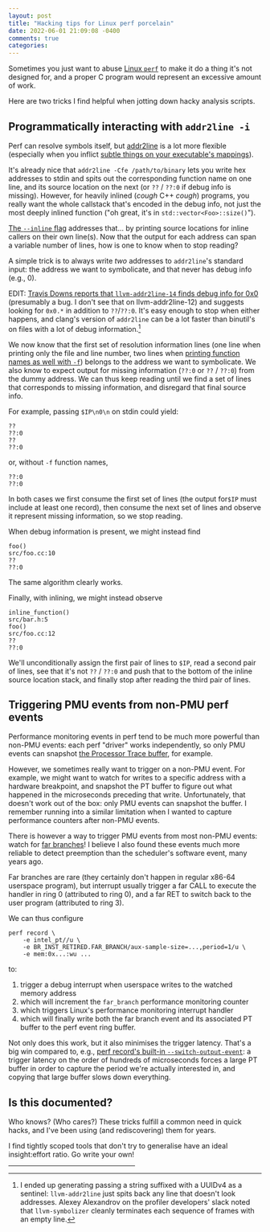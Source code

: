 ```yaml
---
layout: post
title: "Hacking tips for Linux perf porcelain"
date: 2022-06-01 21:09:08 -0400
comments: true
categories: 
---
```


Sometimes you just want to abuse [Linux `perf`](https://perf.wiki.kernel.org/index.php/Main_Page)
to make it do a thing it's not designed for, and a proper C program
would represent an excessive amount of work.

Here are two tricks I find helpful when jotting down hacky analysis scripts.

Programmatically interacting with `addr2line -i`
-----------------------------------------------

Perf can resolve symbols itself, but [addr2line](https://sourceware.org/binutils/docs/binutils/addr2line.html)
is a lot more flexible (especially when you inflict
[subtle things on your executable's mappings](https://github.com/libhugetlbfs/libhugetlbfs/blob/6b126a4d7da9490fa40fe7e1b962edcb939feddc/HOWTO#L25-L30)).

It's already nice that `addr2line -Cfe /path/to/binary` lets you write
hex addresses to stdin and spits out the corresponding function name
on one line, and its source location on the next (or `??` / `??:0` if
debug info is missing).  However, for heavily inlined (*cough* C++
*cough*) programs, you really want the whole callstack that's encoded
in the debug info, not just the most deeply inlined function ("oh
great, it's in `std::vector<Foo>::size()`"). 

[The `--inline` flag](https://sourceware.org/binutils/docs/binutils/addr2line.html#:~:text=%2Di-,%2D%2Dinlines,-If%20the%20address)
addresses that... by printing source locations for inline callers on
their own line(s).  Now that the output for each address can span
a variable number of lines, how is one to know when to stop reading?

A simple trick is to always write *two* addresses to `addr2line`'s
standard input: the address we want to symbolicate, and
that never has debug info (e.g., 0).

EDIT: [Travis Downs reports that `llvm-addr2line-14` finds debug info for 0x0](https://twitter.com/trav_downs/status/1532206949038624768)
(presumably a bug. I don't see that on llvm-addr2line-12)
and suggests looking for `0x0.*` in addition to `??`/`??:0`.  It's
easy enough to stop when either happens, and clang's version of
`addr2line` can be a lot faster than binutil's on files with a lot of
debug information.[^more-robust]

[^more-robust]: I ended up generating passing a string suffixed with a UUIDv4 as a sentinel: `llvm-addr2line` just spits back any line that doesn't look addresses.  Alexey Alexandrov on the profiler developers' slack noted that `llvm-symbolizer` cleanly terminates each sequence of frames with an empty line.

We now know that the first set of resolution information lines (one
line when printing only the file and line number, two lines when
[printing function names as well with `-f`](https://sourceware.org/binutils/docs/binutils/addr2line.html#:~:text=%2Df-,%2D%2Dfunctions,-Display%20function%20names))
belongs to the address we want to symbolicate.  We also know to
expect output for missing information (`??:0` or `??` / `??:0`)
from the dummy address.  We can thus keep reading until we find
a set of lines that corresponds to missing information, and 
disregard that final source info.

For example, passing `$IP\n0\n` on stdin could yield:

```
??
??:0
??
??:0
```

or, without `-f` function names,

```
??:0
??:0
```

In both cases we first consume the first set of lines (the output
for`$IP` must include at least one record), then consume the next set
of lines and observe it represent missing information, so we stop
reading.

When debug information is present, we might instead find

```
foo()
src/foo.cc:10
??
??:0
```

The same algorithm clearly works.

Finally, with inlining, we might instead observe

```
inline_function()
src/bar.h:5
foo()
src/foo.cc:12
??
??:0
```

We'll unconditionally assign the first pair of lines to `$IP`,
read a second pair of lines, see that it's not `??` / `??:0`
and push that to the bottom of the inline source location
stack, and finally stop after reading the third pair of lines.

Triggering PMU events from non-PMU perf events
----------------------------------------------

Performance monitoring events in perf tend to be much more powerful
than non-PMU events: each perf "driver" works independently, so only
PMU events can snapshot [the Processor Trace buffer](https://man7.org/linux/man-pages/man1/perf-intel-pt.1.html),
for example.

However, we sometimes really want to trigger on a non-PMU event.  For
example, we might want to watch for writes to a specific address with
a hardware breakpoint, and snapshot the PT buffer to figure out what
happened in the microseconds preceding that write.  Unfortunately,
that doesn't work out of the box: only PMU events can snapshot the
buffer.  I remember running into a similar limitation when I wanted to
capture performance counters after non-PMU events.

There is however a way to trigger PMU events from most non-PMU events:
watch for [far branches](https://perfmon-events.intel.com/index.html?pltfrm=snb.html&evnt=BR_INST_RETIRED.FAR_BRANCH)!
I believe I also found these events much more reliable to detect
preemption than the scheduler's software event, many years ago.

Far branches are rare (they certainly don't happen in regular x86-64
userspace program), but interrupt usually trigger a far CALL to
execute the handler in ring 0 (attributed to ring 0), and a far RET to
switch back to the user program (attributed to ring 3).

We can thus configure

```
perf record \
    -e intel_pt//u \
    -e BR_INST_RETIRED.FAR_BRANCH/aux-sample-size=...,period=1/u \
    -e mem:0x...:wu ...
```

to:

1. trigger a debug interrupt when userspace writes to the watched
memory address
2. which will increment the `far_branch` performance monitoring
counter
3. which triggers Linux's performance monitoring interrupt handler
4. which will finally write both the far branch event and its
   associated PT buffer to the perf event ring buffer.

Not only does this work, but it also minimises the trigger latency.
That's a big win compared to, e.g., [perf record's built-in `--switch-output-event`](https://man7.org/linux/man-pages/man1/perf-record.1.html#:~:text=%2D%2Dswitch%2Doutput%2Devent):
a trigger latency on the order of hundreds of microseconds forces a
large PT buffer in order to capture the period we're actually
interested in, and copying that large buffer slows down everything.

Is this documented?
-------------------

Who knows? (Who cares?) These tricks fulfill a common need in quick
hacks, and I've been using (and rediscovering) them for years.

I find tightly scoped tools that don't try to generalise have an ideal
insight:effort ratio.  Go write your own!

<p><hr style="width: 50%"></p>
